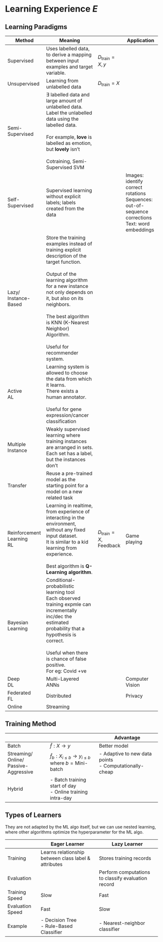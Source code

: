 # Learning Experience $E$

## Learning Paradigms

| Method                         | Meaning                                                                                                                                                                                                                                                                                                                 |                                       | Application                                                                                           |
| ------------------------------ | ----------------------------------------------------------------------------------------------------------------------------------------------------------------------------------------------------------------------------------------------------------------------------------------------------------------------- | ------------------------------------- | ----------------------------------------------------------------------------------------------------- |
| Supervised                     | Uses labelled data, to derive a mapping between input examples and target variable.                                                                                                                                                                                                                                     | $D_\text{train} = X, y$               |                                                                                                       |
| Unsupervised                   | Learning from unlabelled data                                                                                                                                                                                                                                                                                           | $D_\text{train} = X$                  |                                                                                                       |
| Semi-Supervised                | $\exists$ labelled data and large amount of unlabelled data.<br/>Label the unlabelled data using the labelled data.<br/><br/>For example, **love** is labelled as emotion, but **lovely** isn’t<br /><br />Cotraining, Semi-Supervised SVM                                                                              |                                       |                                                                                                       |
| Self-Supervised                | Supervised learning without explicit labels; labels created from the data                                                                                                                                                                                                                                               |                                       | Images: identify correct rotations<br>Sequences: out-of-sequence corrections<br>Text: word embeddings |
| Lazy/<br />Instance-Based      | Store the training examples instead of training explicit description of the target function.<br/><br/>Output of the learning algorithm for a new instance not only depends on it, but also on its neighbors.<br/><br/>The best algorithm is KNN (K-Nearest Neighbor) Algorithm.<br/><br/>Useful for recommender system. |                                       |                                                                                                       |
| Active<br />AL                 | Learning system is allowed to choose the data from which it learns.<br />There exists a human annotator.<br/><br/>Useful for gene expression/cancer classification                                                                                                                                                      |                                       |                                                                                                       |
| Multiple Instance              | Weakly supervised learning where training instances are arranged in sets.<br/>Each set has a label, but the instances don’t                                                                                                                                                                                             |                                       |                                                                                                       |
| Transfer                       | Reuse a pre-trained model as the starting point for a model on a new related task                                                                                                                                                                                                                                       |                                       |                                                                                                       |
| Reinforcement Learning<br />RL | Learning in realtime, from experience of interacting in the environment, without any fixed input dataset.<br />It is similar to a kid learning from experience.<br/><br/>Best algorithm is **Q-Learning algorithm**.                                                                                                    | $D_\text{train} = X, \text{Feedback}$ | Game playing                                                                                          |
| Bayesian Learning              | Conditional-probabilistic learning tool<br/>Each observed training expmle can incrementally inc/dec the estimated probability that a hypothesis is correct.<br/><br/>Useful when there is chance of false positive.<br/>For eg: Covid +ve                                                                               |                                       |                                                                                                       |
| Deep<br />DL                   | Multi-Layered ANNs                                                                                                                                                                                                                                                                                                      |                                       | Computer Vision                                                                                       |
| Federated<br />FL              | Distributed                                                                                                                                                                                                                                                                                                             |                                       | Privacy                                                                                               |
| Online                         | Streaming                                                                                                                                                                                                                                                                                                               |                                       |                                                                                                       |

## Training Method

|                                                 |                                                              | Advantage                                                  |
| ----------------------------------------------- | ------------------------------------------------------------ | ---------------------------------------------------------- |
| Batch                                           | $\hat f: X \to y$                                            | Better model                                               |
| Streaming/<br />Online/<br />Passive-Aggressive | $\hat f_b: X_{i \le b} \to y_{i \le b}$<br />where $b= \text{Mini-batch}$ | - Adaptive to new data points<br />- Computationally-cheap |
| Hybrid                                          | - Batch training start of day<br />- Online training intra-day |                                                            |

## Types of Learners

They are not adapted by the ML algo itself, but we can use nested learning, where other algorithms optimize the hyperparameter for the ML algo.

|                  | Eager Learner                                        | Lazy Learner                                       |
| ---------------- | ---------------------------------------------------- | -------------------------------------------------- |
| Training         | Learns relationship between class label & attributes | Stores training records                            |
| Evaluation       |                                                      | Perform computations to classify evaluation record |
| Training Speed   | Slow                                                 | Fast                                               |
| Evaluation Speed | Fast                                                 | Slow                                               |
| Example          | - Decision Tree<br />- Rule-Based Classifier         | - Nearest-neighbor classifier                      |
